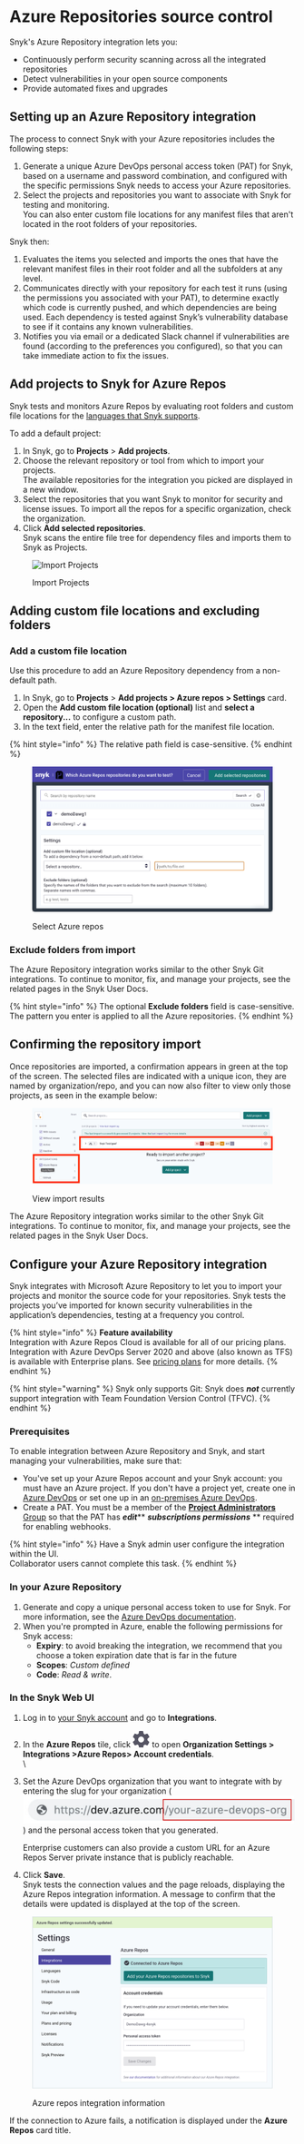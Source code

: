 # Azure Repositories source control

Snyk's Azure Repository integration lets you:

* Continuously perform security scanning across all the integrated repositories
* Detect vulnerabilities in your open source components
* Provide automated fixes and upgrades

## Setting up an Azure Repository integration

The process to connect Snyk with your Azure repositories includes the following steps:

1. Generate a unique Azure DevOps personal access token (PAT) for Snyk, based on a username and password combination, and configured with the specific permissions Snyk needs to access your Azure repositories.
2. Select the projects and repositories you want to associate with Snyk for testing and monitoring.\
   You can also enter custom file locations for any manifest files that aren't located in the root folders of your repositories.

Snyk then:

1. Evaluates the items you selected and imports the ones that have the relevant manifest files in their root folder and all the subfolders at any level.
2. Communicates directly with your repository for each test it runs (using the permissions you associated with your PAT), to determine exactly which code is currently pushed, and which dependencies are being used. Each dependency is tested against Snyk’s vulnerability database to see if it contains any known vulnerabilities.
3. Notifies you via email or a dedicated Slack channel if vulnerabilities are found (according to the preferences you configured), so that you can take immediate action to fix the issues.

## Add projects to Snyk for Azure Repos

Snyk tests and monitors Azure Repos by evaluating root folders and custom file locations for the [languages that Snyk supports](https://docs.snyk.io/introducing-snyk/snyk-languages-and-integrations#supported-languages).

To add a default project:

1. In Snyk, go to **Projects** > **Add projects**.
2. Choose the relevant repository or tool from which to import your projects.\
   The available repositories for the integration you picked are displayed in a new window.
3. Select the repositories that you want Snyk to monitor for security and license issues. To import all the repos for a specific organization, check the organization.
4. Click **Add selected repositories**.\
   Snyk scans the entire file tree for dependency files and imports them to Snyk as Projects.

<figure><img src="../../.gitbook/assets/uuid-cae3b5b8-6971-406c-3c00-91c9d1a570a2-en.png" alt="Import Projects"><figcaption><p>Import Projects</p></figcaption></figure>

## Adding custom file locations and excluding folders

### Add a custom file location

Use this procedure to add an Azure Repository dependency from a non-default path.

1. In Snyk, go to **Projects** > **Add projects > Azure repos > Settings** card.
2. Open the **Add custom file location (optional)** list and **select a repository...** to configure a custom path.
3. In the text field, enter the relative path for the manifest file location.

{% hint style="info" %}
The relative path field is case-sensitive.
{% endhint %}

<figure><img src="../../.gitbook/assets/azure_custom_repo-11aug2022 (1).png" alt="Select Azure repos"><figcaption><p>Select Azure repos</p></figcaption></figure>

### Exclude folders from import

The Azure Repository integration works similar to the other Snyk Git integrations. To continue to monitor, fix, and manage your projects, see the related pages in the Snyk User Docs.

{% hint style="info" %}
The optional **Exclude folders** field is case-sensitive. The pattern you enter is applied to all the Azure repositories.
{% endhint %}

## **Confirming the repository import**

Once repositories are imported, a confirmation appears in green at the top of the screen. The selected files are indicated with a unique icon, they are named by organization/repo, and you can now also filter to view only those projects, as seen in the example below:

<figure><img src="../../.gitbook/assets/image (22) (2) (1) (1) (1) (1) (1) (1) (1).png" alt="View import results"><figcaption><p>View import results</p></figcaption></figure>

The Azure Repository integration works similar to the other Snyk Git integrations. To continue to monitor, fix, and manage your projects, see the related pages in the Snyk User Docs.

## Configure your Azure Repository integration

Snyk integrates with Microsoft Azure Repository to let you to import your projects and monitor the source code for your repositories. Snyk tests the projects you’ve imported for known security vulnerabilities in the application’s dependencies, testing at a frequency you control.

{% hint style="info" %}
**Feature availability**\
Integration with Azure Repos Cloud is available for all of our pricing plans. Integration with Azure DevOps Server 2020 and above (also known as TFS) is available with Enterprise plans. See [pricing plans](https://snyk.io/plans/) for more details.
{% endhint %}

{% hint style="warning" %}
Snyk only supports Git: Snyk does _**not**_ currently support integration with Team Foundation Version Control (TFVC).
{% endhint %}

### Prerequisites

To enable integration between Azure Repository and Snyk, and start managing your vulnerabilities, make sure that:

* You've set up your Azure Repos account and your Snyk account: you must have an Azure project. If you don't have a project yet, create one in [Azure DevOps](https://docs.microsoft.com/en-us/azure/devops/user-guide/sign-up-invite-teammates?view=azure-devops) or set one up in an [on-premises Azure DevOps](https://docs.microsoft.com/en-us/azure/devops/organizations/projects/create-project?view=azure-devops).
* &#x20;Create a PAT. You must be a member of the [**Project Administrators** Group](https://docs.microsoft.com/en-us/azure/devops/organizations/security/change-project-level-permissions?view=azure-devops) so that the PAT has _**edit**_**  **_**subscriptions**  **permissions**_** ** required for enabling webhooks.

{% hint style="info" %}
Have a Snyk admin user configure the integration within the UI.\
Collaborator users cannot complete this task.
{% endhint %}

### **In your Azure Repository**

1. Generate and copy a unique personal access token to use for Snyk. For more information, see the [Azure DevOps documentation](https://docs.microsoft.com/en-us/azure/devops/organizations/accounts/use-personal-access-tokens-to-authenticate?view=azure-devops).
2. When you're prompted in Azure, enable the following permissions for Snyk access:
   * **Expiry**: to avoid breaking the integration, we recommend that you choose a token expiration date that is far in the future
   * **Scopes**: _Custom defined_
   * **Code**: _Read & write_.

### In the Snyk Web UI

1. Log in to [your Snyk account](https://app.snyk.io) and go to **Integrations**.
2. In the **Azure Repos** tile, click <img src="../../.gitbook/assets/integration_settings_tile_cog-11aug2022.png" alt="" data-size="line"> to open **Organization Settings > Integrations >Azure Repos> Account credentials**.\
   <img src="../../.gitbook/assets/integrations -azure_repo_tile-11aug2022.png" alt="" data-size="original">\\
3.  Set the Azure DevOps organization that you want to integrate with by entering the slug for your organization (![](<../../.gitbook/assets/image (163) (1) (1) (1) (1) (1) (1) (1) (1) (1) (1) (1) (1) (1) (1) (1) (1) (1) (1) (1) (1) (1) (1) (1).png>)) and the personal access token that you generated.

    Enterprise customers can also provide a custom URL for an Azure Repos Server private instance that is publicly reachable.
4. Click **Save**.\
   Snyk tests the connection values and the page reloads, displaying the Azure Repos integration information. A message to confirm that the details were updated is displayed at the top of the screen.

<figure><img src="../../.gitbook/assets/azure-updated_14aug2022.png" alt="Azure repos integration information"><figcaption><p>Azure repos integration information</p></figcaption></figure>

If the connection to Azure fails, a notification is displayed under the **Azure Repos** card title.\
<img src="../../.gitbook/assets/azure-no-connect_31july2022.png" alt="" data-size="original">
